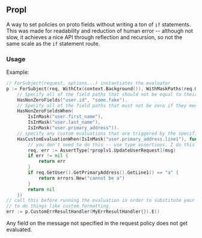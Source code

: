 ## Propl

A way to set policies on proto fields without writing a ton of `if` statements. This was made for readability and reduction of human error -- although
not slow, it achieves a nice API through reflection and recursion, so not the same scale as the `if` statement route.

###  Usage
Example:
```go
// ForSubject(request, options...) instantiates the evaluator
p := ForSubject(req, WithCtx(context.Background()), WithMaskPaths(req.GetUpdateMask().GetPaths()...)).
	// Specify all of the field paths that should not be equal to their zero value
	HasNonZeroFields("user.id", "some.fake").
	// Specify all of the field paths that must not be zero if they meet the specified conditions (e.g. a field is supplied in a mask)
	HasNonZeroFieldsWhen(
		IsInMask("user.first_name"),
		IsInMask("user.last_name"),
		IsInMask("user.primary_address")).
	// specify any custom evaluations that are triggered by the specified field being in chosen conditions
	HasCustomEvaluationWhen(IsInMask("user.primary_address.line1"), func(ctx context.Context, msg proto.Message) error {
		// you don't need to do this -- use type assertions. I do this for the error message
		req, err := AssertType[*proplv1.UpdateUserRequest](msg)
		if err != nil {
			return err
		}
		if req.GetUser().GetPrimaryAddress().GetLine1() == "a" {
			return errors.New("cannot be a")
		}
		return nil
	})
// call this before running the evaluation in order to substitute your own error result handler
// to do things like custom formatting
err := p.CustomErrResultHandler(MyErrResultHandler{}).E()
```
Any field on the message not specified in the request policy does not get evaluated.

